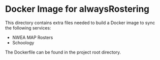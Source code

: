# Docker Image for alwaysRostering

This directory contains extra files needed to build a Docker image to sync the following services:

* NWEA MAP Rosters
* Schoology

The Dockerfile can be found in the project root directory.

